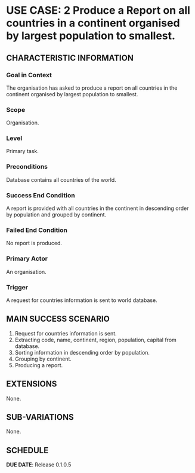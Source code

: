 # USE CASE: 2 Produce a Report on all countries in a continent organised by largest population to smallest.

## CHARACTERISTIC INFORMATION

### Goal in Context

The organisation has asked to produce a report on all countries in the continent organised by largest population to smallest.

### Scope

Organisation.

### Level

Primary task.

### Preconditions

Database contains all countries of the world.

### Success End Condition

A report is provided with all countries in the continent in descending order by population and grouped by continent.

### Failed End Condition

No report is produced.

### Primary Actor

An organisation.

### Trigger

A request for countries information is sent to world database.

## MAIN SUCCESS SCENARIO

1. Request for countries information is sent.
2. Extracting code, name, continent, region, population, capital from database.
3. Sorting information in descending order by population.
4. Grouping by continent.
5. Producing a report.

## EXTENSIONS

None.

## SUB-VARIATIONS

None.

## SCHEDULE

**DUE DATE**: Release 0.1.0.5